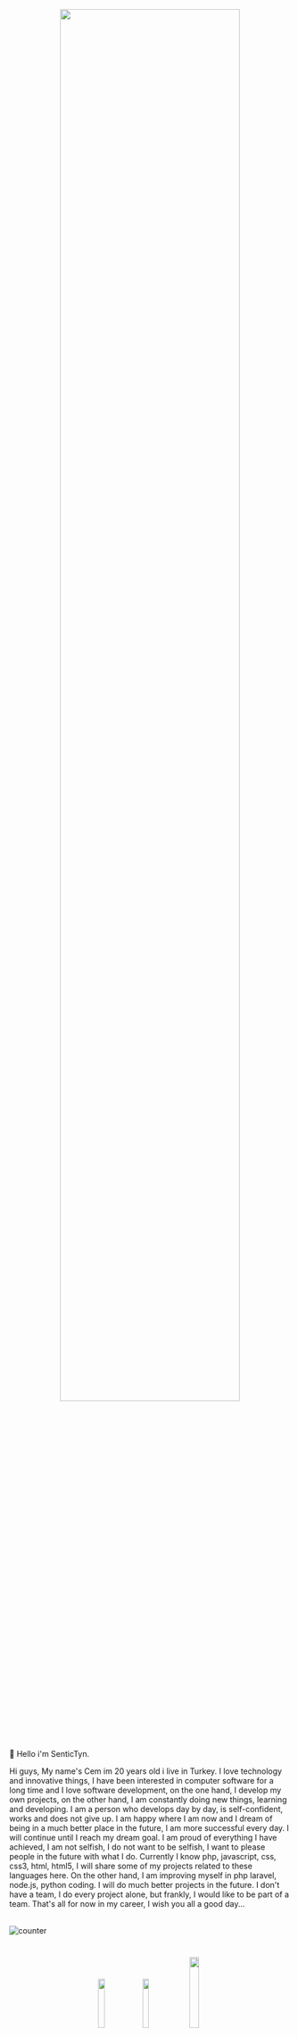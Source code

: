 <div align="center">
<img width="80%" src= "https://readme-typing-svg.demolab.com?font=Fira+Code&size=30&pause=1000&color=000000&center=true&width=435&lines=Welcome+To+My+Profile!;I'am+SenticTyn.;A+learning+new+things.">
</div>
👋 Hello i'm SenticTyn.

Hi guys, My name's Cem im 20 years old i live in Turkey. I love technology and innovative things, I have been interested in computer software for a long time and I love software development, on the one hand, I develop my own projects, on the other hand, I am constantly doing new things, learning and developing. I am a person who develops day by day, is self-confident, works and does not give up. I am happy where I am now and I dream of being in a much better place in the future, I am more successful every day. I will continue until I reach my dream goal. I am proud of everything I have achieved, I am not selfish, I do not want to be selfish, I want to please people in the future with what I do. Currently I know php, javascript, css, css3, html, html5, I will share some of my projects related to these languages here. On the other hand, I am improving myself in php laravel, node.js, python coding. I will do much better projects in the future. I don't have a team, I do every project alone, but frankly, I would like to be part of a team. That's all for now in my career, I wish you all a good day...



 &nbsp; <br> ![counter](https://profile-counter.glitch.me/{sentic}/count.svg)

#
 
<p align="center">
 <a href="https://discord.com/users/513053333011824651" target"blank_"><img width="15%" src="https://img.shields.io/badge/Discord%20-7289DA.svg?&style=for-the-badge&logo=discord&logoColor=white"></a>
  <a href="https://github.com/sentictyn" target"blank_"><img width="15%" src="https://img.shields.io/badge/GitHub%20-191717.svg?&style=for-the-badge&logo=github&logoColor=white"></a>
 <a href="https://www.instagram.com/sentictyn/" target"blank_"><img width="18%" src="https://img.shields.io/badge/INSTAGRAM%20-DC3175.svg?&style=for-the-badge&logo=instagram&logoColor=white"></a>

 ``` 
class Sentictyn {
    constructor(options) {
        this.name = "Sentictyn",
        this.age = "20",
        this.sex = "he / him",
        this.length = "1,80",
        this.job = "Sentictyn",
    };
}

export default Sentic
```   
#

[![Discord Presence](https://lanyard.cnrad.dev/api/513053333011824651
                            )](https://discord.com/users/513053333011824651)
  


Spotify Oynatılıyor 🎧


<table width="100%"> 
  <tr>
  <td width="50%">
      
&nbsp; <br> [![Spotify](https://novatorem.vercel.app/api/spotify)](https://open.spotify.com/user/omnitenebris)

